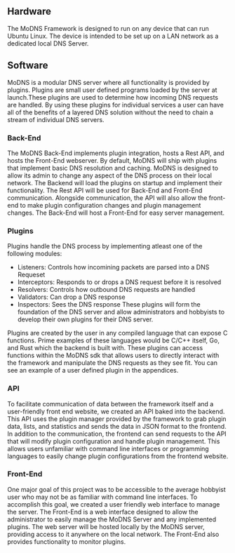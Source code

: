 ## Hardware

The MoDNS Framework is designed to run on any device that can run Ubuntu Linux. The device is intended to be set up on a LAN network as a dedicated local DNS Server.

## Software

MoDNS is a modular DNS server where all functionality is provided by plugins. Plugins are small user defined programs loaded by the server at launch.These plugins are used to determine how incoming DNS requests are handled. By using these plugins for individual services a user can have all of the benefits of a layered DNS solution without the need to chain a stream of individual DNS servers.

### Back-End

The MoDNS Back-End implements plugin integration, hosts a Rest API, and hosts the Front-End webserver. By default, MoDNS will ship with plugins that implement basic DNS resolution and caching. MoDNS is designed to allow its admin to change any aspect of the DNS process on their local network. The Backend will load the plugins on startup and implement their functionality. The Rest API will be used for Back-End and Front-End communication. Alongside communication, the API will also allow the front-end to make plugin configuration changes and plugin management changes. The Back-End will host a Front-End for easy server management.

### Plugins

Plugins handle the DNS process by implementing atleast one of the following modules:
 - Listeners: Controls how incomining packets are parsed into a DNS Requeset
 - Interceptors: Responds to or drops a DNS request before it is resolved
 - Resolvers: Controls how outbound DNS requests are handled
 - Validators: Can drop a DNS response
 - Inspectors: Sees the DNS response
These plugins will form the foundation of the DNS server and allow administrators and hobbyists to develop their own plugins for their DNS server.

Plugins are created by the user in any compiled language that can expose C functions. Prime examples of these languages would be C/C++ itself, Go, and Rust which the backend is built with. These plugins can access functions within the MoDNS sdk that allows users to directly interact with the framework and manipulate the DNS requests as they see fit. You can see an example of a user defined plugin in the appendices.

### API

To facilitate communication of data between the framework itself and a user-friendly front end website, we created an API baked into the backend. This API uses the plugin manager provided by the framework to grab plugin data, lists, and statistics and sends the data in JSON format to the frontend. In addition to the communication, the frontend can send requests to the API that will modify plugin configuration and handle plugin management. This allows users unfamiliar with command line interfaces or programming languages to easily change plugin configurations from the frontend website.

### Front-End

One major goal of this project was to be accessible to the average hobbyist user who may not be as familiar with command line interfaces. To accomplish this goal, we created a user friendly web interface to manage the server. The Front-End is a web interface designed to allow the administrator to easily manage the MoDNS Server and any implemented plugins. The web server will be hosted locally by the MoDNS server, providing access to it anywhere on the local network. The Front-End also provides functionality to monitor plugins.

